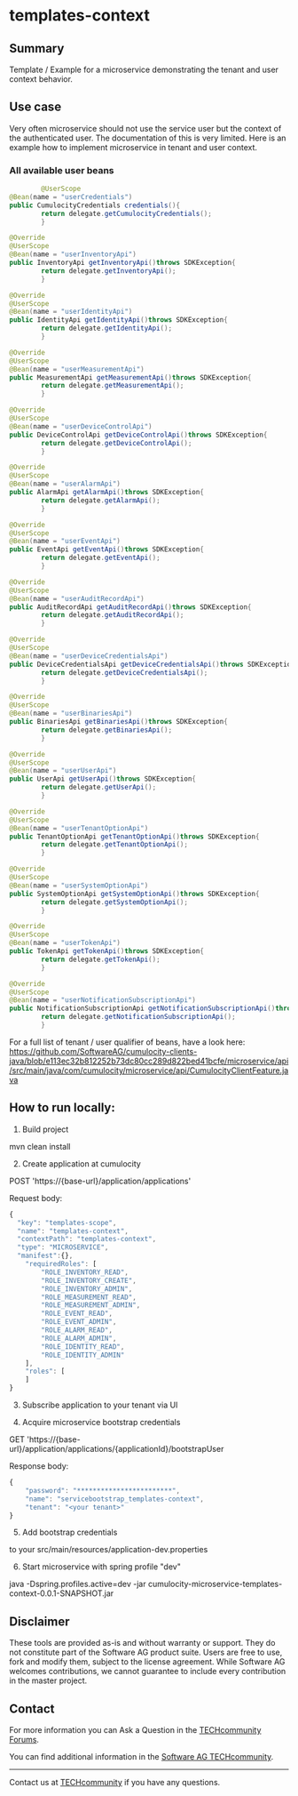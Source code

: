 # templates-context

## Summary

Template / Example for a microservice demonstrating the tenant and user context behavior.

## Use case

Very often microservice should not use the service user but the context of the authenticated user.
The documentation of this is very limited. Here is an example how to implement microservice in tenant and user context.

### All available user beans

```Java
        @UserScope
@Bean(name = "userCredentials")
public CumulocityCredentials credentials(){
        return delegate.getCumulocityCredentials();
        }

@Override
@UserScope
@Bean(name = "userInventoryApi")
public InventoryApi getInventoryApi()throws SDKException{
        return delegate.getInventoryApi();
        }

@Override
@UserScope
@Bean(name = "userIdentityApi")
public IdentityApi getIdentityApi()throws SDKException{
        return delegate.getIdentityApi();
        }

@Override
@UserScope
@Bean(name = "userMeasurementApi")
public MeasurementApi getMeasurementApi()throws SDKException{
        return delegate.getMeasurementApi();
        }

@Override
@UserScope
@Bean(name = "userDeviceControlApi")
public DeviceControlApi getDeviceControlApi()throws SDKException{
        return delegate.getDeviceControlApi();
        }

@Override
@UserScope
@Bean(name = "userAlarmApi")
public AlarmApi getAlarmApi()throws SDKException{
        return delegate.getAlarmApi();
        }

@Override
@UserScope
@Bean(name = "userEventApi")
public EventApi getEventApi()throws SDKException{
        return delegate.getEventApi();
        }

@Override
@UserScope
@Bean(name = "userAuditRecordApi")
public AuditRecordApi getAuditRecordApi()throws SDKException{
        return delegate.getAuditRecordApi();
        }

@Override
@UserScope
@Bean(name = "userDeviceCredentialsApi")
public DeviceCredentialsApi getDeviceCredentialsApi()throws SDKException{
        return delegate.getDeviceCredentialsApi();
        }

@Override
@UserScope
@Bean(name = "userBinariesApi")
public BinariesApi getBinariesApi()throws SDKException{
        return delegate.getBinariesApi();
        }

@Override
@UserScope
@Bean(name = "userUserApi")
public UserApi getUserApi()throws SDKException{
        return delegate.getUserApi();
        }

@Override
@UserScope
@Bean(name = "userTenantOptionApi")
public TenantOptionApi getTenantOptionApi()throws SDKException{
        return delegate.getTenantOptionApi();
        }

@Override
@UserScope
@Bean(name = "userSystemOptionApi")
public SystemOptionApi getSystemOptionApi()throws SDKException{
        return delegate.getSystemOptionApi();
        }

@Override
@UserScope
@Bean(name = "userTokenApi")
public TokenApi getTokenApi()throws SDKException{
        return delegate.getTokenApi();
        }

@Override
@UserScope
@Bean(name = "userNotificationSubscriptionApi")
public NotificationSubscriptionApi getNotificationSubscriptionApi()throws SDKException{
        return delegate.getNotificationSubscriptionApi();
        }
```

For a full list of tenant / user qualifier of beans, have a look
here: https://github.com/SoftwareAG/cumulocity-clients-java/blob/e113ec32b812252b73dc80cc289d822bed41bcfe/microservice/api/src/main/java/com/cumulocity/microservice/api/CumulocityClientFeature.java

## How to run locally:

1. Build project

mvn clean install

2. Create application at cumulocity

POST 'https://{base-url}/application/applications'

Request body:

```javascript
{
  "key": "templates-scope",
  "name": "templates-context",
  "contextPath": "templates-context",
  "type": "MICROSERVICE",
  "manifest":{},	
	"requiredRoles": [
		"ROLE_INVENTORY_READ",
		"ROLE_INVENTORY_CREATE",
		"ROLE_INVENTORY_ADMIN",
		"ROLE_MEASUREMENT_READ",
		"ROLE_MEASUREMENT_ADMIN",
		"ROLE_EVENT_READ",
		"ROLE_EVENT_ADMIN",
		"ROLE_ALARM_READ",
		"ROLE_ALARM_ADMIN",
		"ROLE_IDENTITY_READ",
		"ROLE_IDENTITY_ADMIN"
	],
	"roles": [
	]
}
```

3. Subscribe application to your tenant via UI

4. Acquire microservice bootstrap credentials

GET 'https://{base-url}/application/applications/{applicationId}/bootstrapUser

Response body:

```javascript
{
    "password": "************************",
    "name": "servicebootstrap_templates-context",
    "tenant": "<your tenant>"
}
```

5. Add bootstrap credentials

to your src/main/resources/application-dev.properties

6. Start microservice with spring profile "dev"

java -Dspring.profiles.active=dev -jar cumulocity-microservice-templates-context-0.0.1-SNAPSHOT.jar

## Disclaimer

These tools are provided as-is and without warranty or support. They do not constitute part of the Software AG product
suite. Users are free to use, fork and modify them, subject to the license agreement. While Software AG welcomes
contributions, we cannot guarantee to include every contribution in the master project.

## Contact

For more information you can Ask a Question in
the [TECHcommunity Forums](http://tech.forums.softwareag.com/techjforum/forums/list.page?product=cumulocity).

You can find additional information in
the [Software AG TECHcommunity](http://techcommunity.softwareag.com/home/-/product/name/cumulocity).

_________________
Contact us at [TECHcommunity](mailto:technologycommunity@softwareag.com?subject=Github/SoftwareAG) if you have any
questions.